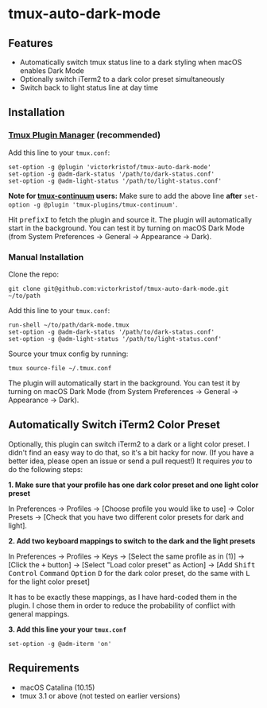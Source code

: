 # tmux-auto-dark-mode

## Features

- Automatically switch tmux status line to a dark styling when macOS enables Dark Mode
- Optionally switch iTerm2 to a dark color preset simultaneously
- Switch back to light status line at day time

## Installation

### [Tmux Plugin Manager](https://github.com/tmux-plugins/tpm) (recommended)

Add this line to your `tmux.conf`:
```
set-option -g @plugin 'victorkristof/tmux-auto-dark-mode'
set-option -g @adm-dark-status '/path/to/dark-status.conf'
set-option -g @adm-light-status '/path/to/light-status.conf'
```

**Note for [tmux-continuum](https://github.com/tmux-plugins/tmux-continuum) users:** Make sure to add the above line **after** `set-option -g @plugin 'tmux-plugins/tmux-continuum'`.

Hit <kbd>prefix</kbd><kbd>I</kbd> to fetch the plugin and source it.
The plugin will automatically start in the background.
You can test it by turning on macOS Dark Mode (from System Preferences -> General -> Appearance -> Dark).

### Manual Installation

Clone the repo:
```
git clone git@github.com:victorkristof/tmux-auto-dark-mode.git ~/to/path
```

Add this line to your `tmux.conf`:
```
run-shell ~/to/path/dark-mode.tmux
set-option -g @adm-dark-status '/path/to/dark-status.conf'
set-option -g @adm-light-status '/path/to/light-status.conf'
```

Source your tmux config by running:
```
tmux source-file ~/.tmux.conf
```

The plugin will automatically start in the background.
You can test it by turning on macOS Dark Mode (from System Preferences -> General -> Appearance -> Dark).

## Automatically Switch iTerm2 Color Preset

Optionally, this plugin can switch iTerm2 to a dark or a light color preset.
I didn't find an easy way to do that, so it's a bit hacky for now.
(If you have a better idea, please open an issue or send a pull request!)
It requires *you* to do the following steps:

**1. Make sure that your profile has one dark color preset and one light color preset**

In Preferences -> Profiles -> [Choose profile you would like to use] -> Color Presets -> [Check that you have two different color presets for dark and light].

**2. Add two keyboard mappings to switch to the dark and the light presets**

In Preferences -> Profiles -> Keys -> [Select the same profile as in (1)] -> [Click the <kbd>+</kbd> button] -> [Select "Load color preset" as Action] -> [Add <kbd>Shift</kbd> <kbd>Control</kbd> <kbd>Command</kbd> <kbd>Option</kbd> <kbd>D</kbd> for the dark color preset, do the same with <kbd>L</kbd> for the light color preset]

It has to be exactly these mappings, as I have hard-coded them in the plugin.
I chose them in order to reduce the probability of conflict with general mappings.

**3. Add this line your your `tmux.conf`**

```
set-option -g @adm-iterm 'on'
```

## Requirements

- macOS Catalina (10.15)
- tmux 3.1 or above (not tested on earlier versions)
